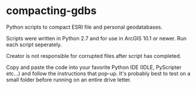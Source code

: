 compacting-gdbs
===============

Python scripts to compact ESRI file and personal geodatabases.

Scripts were written in Python 2.7 and for use in ArcGIS 10.1 or newer.
Run each script seperately.

Creator is not responsible for corrupted files after script has completed.

Copy and paste the code into your favorite Python IDE (IDLE, PyScripter etc...) and follow the instructions that pop-up.  It's probably best to test on a small folder before running on an entire drive letter.
